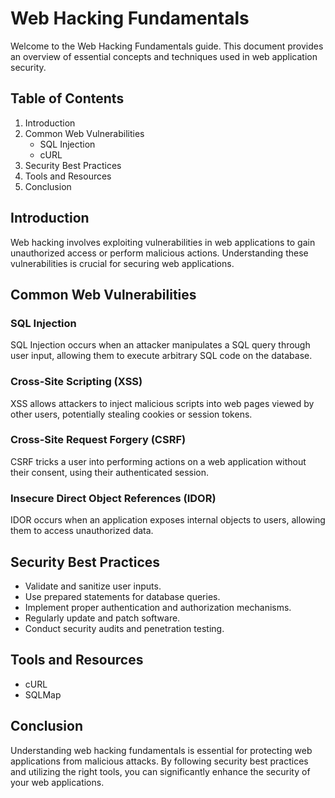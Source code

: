 # Web Hacking Fundamentals

Welcome to the Web Hacking Fundamentals guide. This document provides an overview of essential concepts and techniques used in web application security.

## Table of Contents
1. Introduction
2. Common Web Vulnerabilities
    - SQL Injection
    - cURL
3. Security Best Practices
4. Tools and Resources
5. Conclusion

## Introduction
Web hacking involves exploiting vulnerabilities in web applications to gain unauthorized access or perform malicious actions. Understanding these vulnerabilities is crucial for securing web applications.

## Common Web Vulnerabilities

### SQL Injection
SQL Injection occurs when an attacker manipulates a SQL query through user input, allowing them to execute arbitrary SQL code on the database.

### Cross-Site Scripting (XSS)
XSS allows attackers to inject malicious scripts into web pages viewed by other users, potentially stealing cookies or session tokens.

### Cross-Site Request Forgery (CSRF)
CSRF tricks a user into performing actions on a web application without their consent, using their authenticated session.

### Insecure Direct Object References (IDOR)
IDOR occurs when an application exposes internal objects to users, allowing them to access unauthorized data.

## Security Best Practices
- Validate and sanitize user inputs.
- Use prepared statements for database queries.
- Implement proper authentication and authorization mechanisms.
- Regularly update and patch software.
- Conduct security audits and penetration testing.

## Tools and Resources
- cURL
- SQLMap

## Conclusion
Understanding web hacking fundamentals is essential for protecting web applications from malicious attacks. By following security best practices and utilizing the right tools, you can significantly enhance the security of your web applications.
